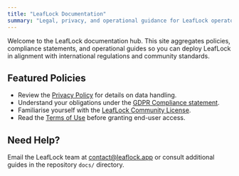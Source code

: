 ```yaml
---
title: "LeafLock Documentation"
summary: "Legal, privacy, and operational guidance for LeafLock operators."
---
```


Welcome to the LeafLock documentation hub. This site aggregates policies, compliance
statements, and operational guides so you can deploy LeafLock in alignment with
international regulations and community standards.

## Featured Policies

- Review the [Privacy Policy](/pages/privacy/) for details on data handling.
- Understand your obligations under the [GDPR Compliance statement](/pages/gdpr/).
- Familiarise yourself with the [LeafLock Community License](/pages/license/).
- Read the [Terms of Use](/pages/terms/) before granting end-user access.

## Need Help?

Email the LeafLock team at [contact@leaflock.app](mailto:contact@leaflock.app) or consult
additional guides in the repository `docs/` directory.
